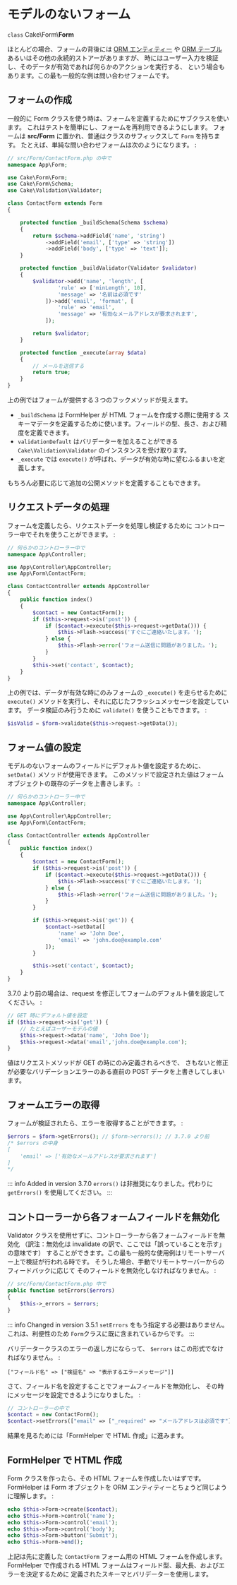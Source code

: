 # モデルのないフォーム

`class` Cake\\Form\\**Form**

ほとんどの場合、フォームの背後には [ORM エンティティー](../orm/entities) や
[ORM テーブル](../orm/table-objects) あるいはその他の永続的ストアーがありますが、
時にはユーザー入力を検証し、そのデータが有効であれば何らかのアクションを実行する、
という場合もあります。この最も一般的な例は問い合わせフォームです。

## フォームの作成

一般的に Form クラスを使う時は、フォームを定義するためにサブクラスを使います。
これはテストを簡単にし、フォームを再利用できるようにします。
フォームは **src/Form** に置かれ、普通はクラスのサフィックスして `Form` を持ちます。
たとえば、単純な問い合わせフォームは次のようになります。 :

``` php
// src/Form/ContactForm.php の中で
namespace App\Form;

use Cake\Form\Form;
use Cake\Form\Schema;
use Cake\Validation\Validator;

class ContactForm extends Form
{

    protected function _buildSchema(Schema $schema)
    {
        return $schema->addField('name', 'string')
            ->addField('email', ['type' => 'string'])
            ->addField('body', ['type' => 'text']);
    }

    protected function _buildValidator(Validator $validator)
    {
        $validator->add('name', 'length', [
                'rule' => ['minLength', 10],
                'message' => '名前は必須です'
            ])->add('email', 'format', [
                'rule' => 'email',
                'message' => '有効なメールアドレスが要求されます',
            ]);

        return $validator;
    }

    protected function _execute(array $data)
    {
        // メールを送信する
        return true;
    }
}
```

上の例ではフォームが提供する３つのフックメソッドが見えます。

- `_buildSchema` は FormHelper が HTML フォームを作成する際に使用する
  スキーマデータを定義するために使います。フィールドの型、長さ、および精度を定義できます。
- `validationDefault` はバリデーターを加えることができる
  `Cake\Validation\Validator` のインスタンスを受け取ります。
- `_execute` では `execute()` が呼ばれ、データが有効な時に望むふるまいを定義します。

もちろん必要に応じて追加の公開メソッドを定義することもできます。

## リクエストデータの処理

フォームを定義したら、リクエストデータを処理し検証するために
コントローラー中でそれを使うことができます。 :

``` php
// 何らかのコントローラー中で
namespace App\Controller;

use App\Controller\AppController;
use App\Form\ContactForm;

class ContactController extends AppController
{
    public function index()
    {
        $contact = new ContactForm();
        if ($this->request->is('post')) {
            if ($contact->execute($this->request->getData())) {
                $this->Flash->success('すぐにご連絡いたします。');
            } else {
                $this->Flash->error('フォーム送信に問題がありました。');
            }
        }
        $this->set('contact', $contact);
    }
}
```

上の例では、データが有効な時にのみフォームの `_execute()` を走らせるために `execute()`
メソッドを実行し、それに応じたフラッシュメッセージを設定しています。
データ検証のみ行うために `validate()` を使うこともできます。 :

``` php
$isValid = $form->validate($this->request->getData());
```

## フォーム値の設定

モデルのないフォームのフィールドにデフォルト値を設定するために、 `setData()` メソッドが使用できます。
このメソッドで設定された値はフォームオブジェクトの既存のデータを上書きします。 :

``` php
// 何らかのコントローラー中で
namespace App\Controller;

use App\Controller\AppController;
use App\Form\ContactForm;

class ContactController extends AppController
{
    public function index()
    {
        $contact = new ContactForm();
        if ($this->request->is('post')) {
            if ($contact->execute($this->request->getData())) {
                $this->Flash->success('すぐにご連絡いたします。');
            } else {
                $this->Flash->error('フォーム送信に問題がありました。');
            }
        }

        if ($this->request->is('get')) {
            $contact->setData([
                'name' => 'John Doe',
                'email' => 'john.doe@example.com'
            ]);
        }

        $this->set('contact', $contact);
    }
}
```

3.7.0 より前の場合は、request を修正してフォームのデフォルト値を設定してください。 :

``` php
// GET 時にデフォルト値を設定
if ($this->request->is('get')) {
    // たとえばユーザーモデルの値
    $this->request->data('name', 'John Doe');
    $this->request->data('email','john.doe@example.com');
}
```

値はリクエストメソッドが GET の時にのみ定義されるべきで、
さもないと修正が必要なバリデーションエラーのある直前の POST データを上書きしてしまいます。

## フォームエラーの取得

フォームが検証されたら、エラーを取得することができます。 :

``` php
$errors = $form->getErrors(); // $form->errors(); // 3.7.0 より前
/* $errors の中身
[
    'email' => ['有効なメールアドレスが要求されます']
]
*/
```

::: info Added in version 3.7.0
`errors()` は非推奨になりました。代わりに `getErrors()` を使用してください。
:::

## コントローラーから各フォームフィールドを無効化

Validator クラスを使用せずに、コントローラーから各フォームフィールドを無効化
（訳注：無効化は invalidate の訳で、ここでは「誤っていることを示す」の意味です）
することができます。この最も一般的な使用例はリモートサーバー上で検証が行われる時です。
そうした場合、手動でリモートサーバーからのフィードバックに応じて
そのフィールドを無効化しなければなりません。 :

``` php
// src/Form/ContactForm.php 中で
public function setErrors($errors)
{
    $this->_errors = $errors;
}
```

::: info Changed in version 3.5.1
`setErrors` をもう指定する必要はありません。これは、利便性のため `Form`クラスに既に含まれているからです。
:::

バリデータークラスのエラーの返し方にならって、 `$errors` はこの形式でなければなりません。 :

    ["フィールド名" => ["検証名" => "表示するエラーメッセージ"]]

さて、フィールド名を設定することでフォームフィールドを無効化し、
その時にメッセージを設定できるようになりました。 :

``` php
// コントローラーの中で
$contact = new ContactForm();
$contact->setErrors(["email" => ["_required" => "メールアドレスは必須です"]]);
```

結果を見るためには「FormHelper で HTML 作成」に進みます。

## FormHelper で HTML 作成

Form クラスを作ったら、その HTML フォームを作成したいはずです。
FormHelper は Form オブジェクトを ORM エンティティーとちょうど同じように理解します。 :

``` php
echo $this->Form->create($contact);
echo $this->Form->control('name');
echo $this->Form->control('email');
echo $this->Form->control('body');
echo $this->Form->button('Submit');
echo $this->Form->end();
```

上記は先に定義した `ContactForm` フォーム用の HTML フォームを作成します。
FormHelper で作成される HTML フォームはフィールド型、最大長、およびエラーを決定するために
定義されたスキーマとバリデーターを使用します。

